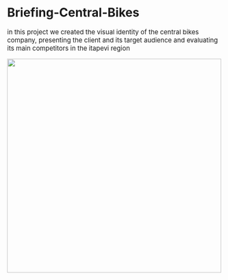 # Briefing-Central-Bikes

<p style="font-size: 15px">in this project we created the visual identity of the central bikes company, presenting the client and its target audience and evaluating its main competitors in the itapevi region</p>

<img style="align-items: center;" width = "500px" src="https://scontent.fcgh29-1.fna.fbcdn.net/v/t39.30808-6/329247995_1121548428515636_1384878398706368922_n.jpg?stp=cp6_dst-jpg&_nc_cat=107&ccb=1-7&_nc_sid=09cbfe&_nc_ohc=xihLZS-e-1kAX_whzQ-&_nc_ht=scontent.fcgh29-1.fna&oh=00_AfB5m2OTjMMozAVpbCYXvPFYIh-CfHEHbmOnSHFoLMIRuA&oe=64C359D2">
